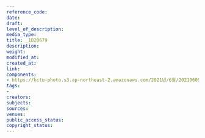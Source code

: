 ```yaml
---
reference_code: 
date: 
draft: 
level_of_description: 
media_type: 
title: _1D20679
description: 
weight: 
modified_at: 
created_at: 
link: 
components:
- https://kctu-photo.s3.ap-northeast-2.amazonaws.com/2021년/6월/20210609_산재사망+노동자+추모분향소+및+농성장+설치/_1D20679.jpg
tags:
- 
creators: 
subjects: 
sources: 
venues: 
public_access_status: 
copyright_status: 
---
```

